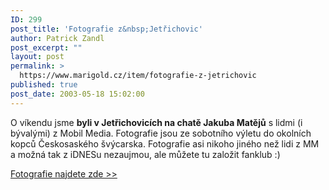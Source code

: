 ```yaml
---
ID: 299
post_title: 'Fotografie z&nbsp;Jetřichovic'
author: Patrick Zandl
post_excerpt: ""
layout: post
permalink: >
  https://www.marigold.cz/item/fotografie-z-jetrichovic
published: true
post_date: 2003-05-18 15:02:00
---
```

<P>O víkendu jsme <STRONG>byli v Jetřichovicích na chatě Jakuba Matějů</STRONG> s lidmi (i bývalými) z Mobil Media. Fotografie jsou ze sobotního výletu do okolních kopců Českosaského švýcarska. Fotografie asi nikoho jiného než lidi z MM a možná tak z iDNESu nezaujmou, ale můžete tu založit fanklub :)</P><A href="http://tangero.me.cz/jetrichovice/">
<P>Fotografie najdete zde &gt;&gt;</P>
<P></A>&#160;</P>